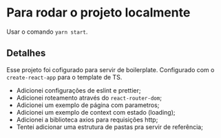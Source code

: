 # Para rodar o projeto localmente

Usar o comando `yarn start`.

## Detalhes

Esse projeto foi cofigurado para servir de boilerplate.
Configurado com o `create-react-app` para o template de TS.

- Adicionei configurações de eslint e prettier;
- Adicionei roteamento através do `react-router-dom`;
- Adicionei um exemplo de página com parametros;
- Adicionei um exemplo de context com estado (loading);
- Adicionei a biblioteca axios para requisições http;
- Tentei adicionar uma estrutura de pastas pra servir de referência;


